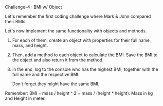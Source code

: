 Challenge-4 : BMI w/ Object

Let's remember the first coding challenge where Mark & John compared their BMIs.

Let's now implement the same functionality with objects and methods.

1. For each of them, create an object with properties for their full name, mass, and height.
2. Then, add a method to each object to calculate the BMI. Save the BMI to the object and also return it from the method.
3. In the end, log to the console who has the highest BMI, together with the full name and the respective BMI.
   
   Don't forget they might have the same BMI.
   
Remember: BMI = mass / height ^ 2 = mass / (height * height).
          Mass in kg and Height in meter.
